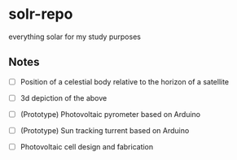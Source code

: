 # solr-repo

everything solar for my study purposes

## Notes

- [ ] Position of a celestial body relative to the horizon of a satellite
- [ ] 3d depiction of the above
- [ ] (Prototype) Photovoltaic pyrometer based on Arduino
- [ ] (Prototype) Sun tracking turrent based on Arduino
- [ ] Photovoltaic cell design and fabrication

